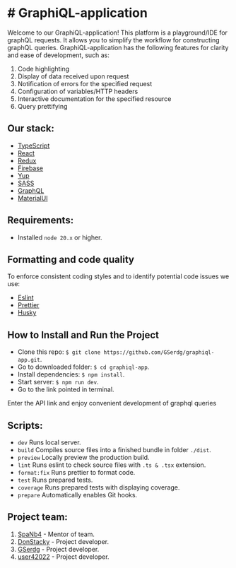 # # GraphiQL-application

Welcome to our GraphiQL-application! This platform is a playground/IDE for graphQL requests. It allows you to simplify the workflow for constructing graphQL queries. GraphiQL-application has the following features for clarity and ease of development, such as:

1. Code highlighting
2. Display of data received upon request
3. Notification of errors for the specified request
4. Configuration of variables/HTTP headers
5. Interactive documentation for the specified resource
6. Query prettifying

## Our stack:

- [TypeScript](https://www.typescriptlang.org/)
- [React](https://react.dev/)
- [Redux](https://redux.js.org/)
- [Firebase](https://firebase.google.com/)
- [Yup](https://github.com/jquense/yup)
- [SASS](https://sass-lang.com/)
- [GraphQL](https://graphql.org/)
- [MaterialUI](https://mui.com/material-ui/)

## Requirements:

- Installed `node 20.x` or higher.

## Formatting and code quality

To enforce consistent coding styles and to identify potential code issues we use:

- [Eslint](https://eslint.org/)
- [Prettier](https://prettier.io/)
- [Husky](https://typicode.github.io/husky/)

## How to Install and Run the Project

- Clone this repo: `$ git clone https://github.com/GSerdg/graphiql-app.git`.
- Go to downloaded folder: `$ cd graphiql-app`.
- Install dependencies: `$ npm install`.
- Start server: `$ npm run dev`.
- Go to the link pointed in terminal.

Enter the API link and enjoy convenient development of graphql queries

## Scripts:

- `dev` Runs local server.
- `build` Compiles source files into a finished bundle in folder `./dist`.
- `preview` Locally preview the production build.
- `lint` Runs eslint to check source files with `.ts & .tsx` extension.
- `format:fix` Runs prettier to format code.
- `test` Runs prepared tests.
- `coverage` Runs prepared tests with displaying coverage.
- `prepare` Automatically enables Git hooks.

## Project team:

1. [SpaNb4](https://github.com/SpaNb4) - Mentor of team.
2. [DonStacky](https://github.com/DonStacky) - Project developer.
3. [GSerdg](https://github.com/GSerdg) - Project developer.
4. [user42022](https://github.com/user42022) - Project developer.
